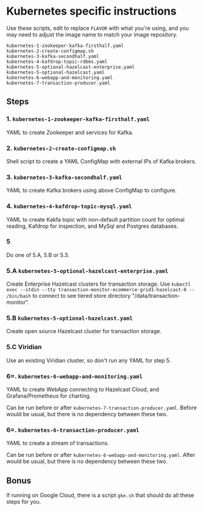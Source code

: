 # Kubernetes specific instructions

Use these scripts, edit to replace `FLAVOR` with what you're using, and you may need to adjust the image
name to match your image repository.

```
kubernetes-1-zookeeper-kafka-firsthalf.yaml
kubernetes-2-create-configmap.sh
kubernetes-3-kafka-secondhalf.yaml
kubernetes-4-kafdrop-topic-rdbms.yaml
kubernetes-5-optional-hazelcast-enterprise.yaml
kubernetes-5-optional-hazelcast.yaml
kubernetes-6-webapp-and-monitoring.yaml
kubernetes-7-transaction-producer.yaml
```

## Steps

### 1. `kubernetes-1-zookeeper-kafka-firsthalf.yaml`

YAML to create Zookeeper and services for Kafka.

### 2. `kubernetes-2-create-configmap.sh`

Shell script to create a YAML ConfigMap with external IPs of Kafka brokers.

### 3. `kubernetes-3-kafka-secondhalf.yaml`

YAML to create Kafka brokers using above ConfigMap to configure.

### 4. `kubernetes-4-kafdrop-topic-mysql.yaml`

YAML to create Kakfa topic with non-default partition count for optimal reading, Kafdrop for inspection, and MySql and Postgres databases.

### 5

Do one of 5.A, 5.B or 5.3.

### 5.A `kubernetes-5-optional-hazelcast-enterprise.yaml`

Create Enterprise Hazelcast clusters for transaction storage.
Use `kubectl exec --stdin --tty transaction-monitor-ecommerce-grid1-hazelcast-0 -- /bin/bash` to connect to see tiered store
directory "/data/transaction-monitor".

### 5.B `kubernetes-5-optional-hazelcast.yaml`

Create open source Hazelcast cluster for transaction storage.

### 5.C Viridian

Use an existing Viridian cluster, so don't run any YAML for step 5.

### 6=. `kubernetes-6-webapp-and-monitoring.yaml`

YAML to create WebApp connecting to Hazelcast Cloud, and Grafana/Prometheus for charting.

Can be run before or after `kubernetes-7-transaction-producer.yaml`. Before would be usual, but there is no dependency
between these two.

### 6=. `kubernetes-6-transaction-producer.yaml`

YAML to create a stream of transactions.

Can be run before or after `kubernetes-6-webapp-and-monitoring.yaml`. After would be usual, but there is no dependency
between these two.

## Bonus

If running on Google Cloud, there is a script `gke.sh` that should do all these steps for you.


